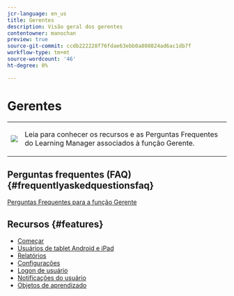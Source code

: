 ```yaml
---
jcr-language: en_us
title: Gerentes
description: Visão geral dos gerentes
contentowner: manochan
preview: true
source-git-commit: ccdb222228f76fdae63ebb0a808824ad6ac1db7f
workflow-type: tm+mt
source-wordcount: '46'
ht-degree: 0%

---
```




# Gerentes

<table> 
 <tbody>
  <tr> 
   <td><img src="assets/manager2.png"></td> 
   <td><p>Leia para conhecer os recursos e as Perguntas Frequentes do Learning Manager associados à função Gerente. </p></td> 
  </tr> 
 </tbody>
</table>

## Perguntas frequentes (FAQ) {#frequentlyaskedquestionsfaq}

[Perguntas Frequentes para a função Gerente](managers/frequently-asked-questions-for-managers.md)

## Recursos {#features}

* [Começar](managers/feature-summary/learning-objects.md#main-pars_header)
* [Usuários de tablet Android e iPad](managers/feature-summary/ipad-android-tablet-users.md)
* [Relatórios](managers/feature-summary/reports.md)
* [Configurações](managers/feature-summary/settings.md)
* [Logon de usuário](managers/feature-summary/user-login.md)
* [Notificações do usuário](managers/feature-summary/user-notifications.md) [](managers/feature-summary/settings.md)
* [Objetos de aprendizado](managers/feature-summary/learning-objects.md)
